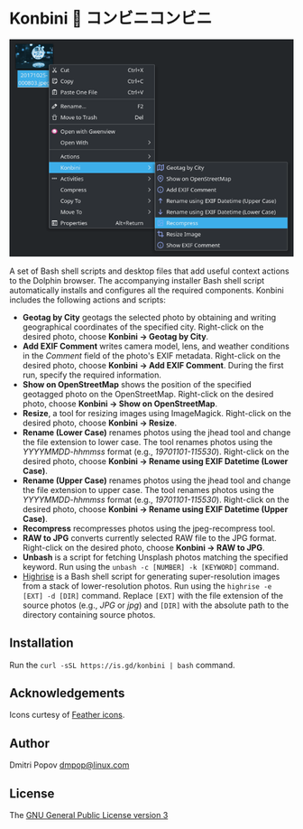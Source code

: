 # Konbini :convenience_store: コンビニコンビニ

<img src="konbini.png" alt="Konbini">

A set of Bash shell scripts and desktop files that add useful context actions to the Dolphin browser. The accompanying installer Bash shell script automatically installs and configures all the required components. Konbini includes the following actions and scripts:

- **Geotag by City** geotags the selected photo by obtaining and writing geographical coordinates of the specified city. Right-click on the desired photo, choose **Konbini → Geotag by City**.
- **Add EXIF Comment** writes camera model, lens, and weather conditions in the *Comment* field of the photo's EXIF metadata. Right-click on the desired photo, choose **Konbini → Add EXIF Comment**. During the first run, specify the required information.
- **Show on OpenStreetMap** shows the position of the specified geotagged photo on the OpenStreetMap. Right-click on the desired photo, choose **Konbini → Show on OpenStreetMap**.
- **Resize**, a tool for resizing images using ImageMagick. Right-click on the desired photo, choose **Konbini → Resize**.
- **Rename (Lower Case)** renames photos using the jhead tool and change the file extension to lower case. The tool renames photos using the *YYYYMMDD-hhmmss* format (e.g., *19701101-115530*). Right-click on the desired photo, choose **Konbini → Rename using EXIF Datetime (Lower Case)**.
- **Rename (Upper Case)** renames photos using the jhead tool and change the file extension to upper case. The tool renames photos using the *YYYYMMDD-hhmmss* format (e.g., *19701101-115530*). Right-click on the desired photo, choose **Konbini → Rename using EXIF Datetime (Upper Case)**.
- **Recompress** recompresses photos using the jpeg-recompress tool.
- **RAW to JPG** converts currently selected RAW file to the JPG format. Right-click on the desired photo, choose **Konbini → RAW to JPG**.
- **Unbash** is a script for fetching Unsplash photos matching the specified keyword. Run using the `unbash -c [NUMBER] -k [KEYWORD]` command.
- [Highrise](https://gitlab.com/dmpop/highrise) is a Bash shell script for generating super-resolution images from a stack of lower-resolution photos. Run using the `highrise -e [EXT] -d [DIR]` command. Replace `[EXT]` with the file extension of the source photos (e.g., *JPG* or *jpg*) and `[DIR]` with the absolute path to the directory containing source photos.

## Installation

Run the `curl -sSL https://is.gd/konbini | bash` command.

## Acknowledgements

Icons curtesy of [Feather icons](https://feathericons.com/).

## Author

Dmitri Popov [dmpop@linux.com](mailto:dmpop@linux.com)

## License

The [GNU General Public License version 3](http://www.gnu.org/licenses/gpl-3.0.en.html)
